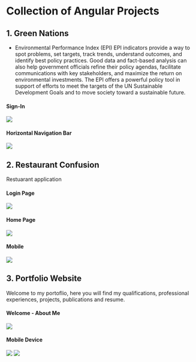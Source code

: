 # Collection of Angular Projects

## 1. Green Nations
* Environmental Performance Index (EPI)
EPI indicators provide a way to spot problems, set targets, track trends, understand outcomes, and identify best policy practices. Good data and fact-based analysis can also help government officials refine their policy agendas, facilitate communications with key stakeholders, and maximize the return on environmental investments. The EPI offers a powerful policy tool in support of efforts to meet the targets of the UN Sustainable Development Goals and to move society toward a sustainable future.


#### Sign-In
![](https://github.com/Amitha353/Angular_Projects/blob/main/green-nations/screenshots/Signin.PNG)

#### Horizontal Navigation Bar
![](https://github.com/Amitha353/Angular_Projects/blob/main/green-nations/screenshots/horizontal_navbar.PNG)

## 2. Restaurant Confusion
Restuarant application

#### Login Page
![](https://github.com/Amitha353/Angular_Projects/blob/main/restaurant-confusion/screen_shots/2_Login.PNG)

#### Home Page
![](https://github.com/Amitha353/Angular_Projects/blob/main/restaurant-confusion/screen_shots/1_home.PNG)

#### Mobile
![](https://github.com/Amitha353/Angular_Projects/blob/main/restaurant-confusion/screen_shots/Mobile.PNG)

## 3. Portfolio Website
Welcome to my portoflio, here you will find my qualifications, professional experiences, projects, publications and resume.

#### Welcome - About Me
![](https://github.com/Amitha353/Angular_Projects/blob/main/personal-website/screenshots/1_aboutMe.png)

#### Mobile Device
![](https://github.com/Amitha353/Angular_Projects/blob/main/personal-website/screenshots/Mobile_1.PNG)
![](https://github.com/Amitha353/Angular_Projects/blob/main/personal-website/screenshots/Mobile_2.PNG)
